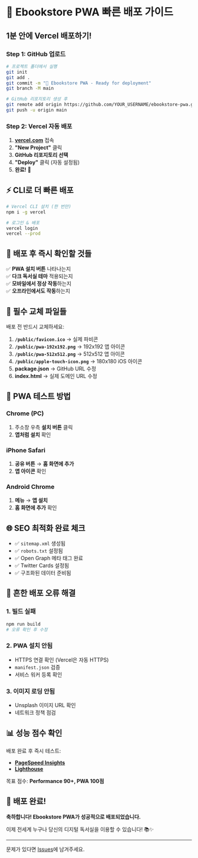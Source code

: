 # 🚀 Ebookstore PWA 빠른 배포 가이드

## 1분 안에 Vercel 배포하기!

### Step 1: GitHub 업로드
```bash
# 프로젝트 폴더에서 실행
git init
git add .
git commit -m "🚀 Ebookstore PWA - Ready for deployment"
git branch -M main

# GitHub 리포지토리 생성 후
git remote add origin https://github.com/YOUR_USERNAME/ebookstore-pwa.git
git push -u origin main
```

### Step 2: Vercel 자동 배포
1. **[vercel.com](https://vercel.com)** 접속
2. **"New Project"** 클릭
3. **GitHub 리포지토리 선택**
4. **"Deploy"** 클릭 (자동 설정됨)
5. **완료!** 🎉

## ⚡ CLI로 더 빠른 배포

```bash
# Vercel CLI 설치 (한 번만)
npm i -g vercel

# 로그인 & 배포
vercel login
vercel --prod
```

## 🎯 배포 후 즉시 확인할 것들

✅ **PWA 설치 버튼** 나타나는지  
✅ **다크 독서실 테마** 적용되는지  
✅ **모바일에서 정상 작동**하는지  
✅ **오프라인에서도 작동**하는지  

## 🔧 필수 교체 파일들

배포 전 반드시 교체하세요:

1. **`/public/favicon.ico`** → 실제 파비콘
2. **`/public/pwa-192x192.png`** → 192x192 앱 아이콘  
3. **`/public/pwa-512x512.png`** → 512x512 앱 아이콘
4. **`/public/apple-touch-icon.png`** → 180x180 iOS 아이콘
5. **package.json** → GitHub URL 수정
6. **index.html** → 실제 도메인 URL 수정

## 📱 PWA 테스트 방법

### Chrome (PC)
1. 주소창 우측 **설치 버튼** 클릭
2. **앱처럼 설치** 확인

### iPhone Safari
1. **공유 버튼** → **홈 화면에 추가**
2. **앱 아이콘** 확인

### Android Chrome
1. **메뉴** → **앱 설치**
2. **홈 화면에 추가** 확인

## 🌐 SEO 최적화 완료 체크

- ✅ `sitemap.xml` 생성됨
- ✅ `robots.txt` 설정됨  
- ✅ Open Graph 메타 태그 완료
- ✅ Twitter Cards 설정됨
- ✅ 구조화된 데이터 준비됨

## 🚨 흔한 배포 오류 해결

### 1. 빌드 실패
```bash
npm run build
# 오류 확인 후 수정
```

### 2. PWA 설치 안됨
- HTTPS 연결 확인 (Vercel은 자동 HTTPS)
- `manifest.json` 검증
- 서비스 워커 등록 확인

### 3. 이미지 로딩 안됨
- Unsplash 이미지 URL 확인
- 네트워크 정책 점검

## 📊 성능 점수 확인

배포 완료 후 즉시 테스트:
- **[PageSpeed Insights](https://pagespeed.web.dev/)**
- **[Lighthouse](https://developers.google.com/web/tools/lighthouse)**

목표 점수: **Performance 90+, PWA 100점**

## 🎉 배포 완료!

**축하합니다! Ebookstore PWA가 성공적으로 배포되었습니다.**

이제 전세계 누구나 당신의 디지털 독서실을 이용할 수 있습니다! 📚✨

---

문제가 있다면 [Issues](https://github.com/YOUR_USERNAME/ebookstore-pwa/issues)에 남겨주세요.